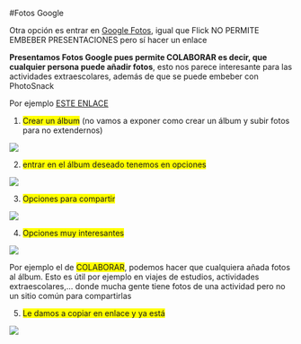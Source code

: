 #Fotos Google

Otra opción es entrar en [Google Fotos](https://photos.google.com/?hl=es), igual que Flick NO PERMITE EMBEBER PRESENTACIONES pero sí hacer un enlace

**Presentamos Fotos Google pues permite COLABORAR es decir, que cualquier persona puede añadir fotos**, esto nos parece interesante para las actividades extraescolares, además de que se puede embeber con PhotoSnack

Por ejemplo [ESTE ENLACE](https://goo.gl/photos/D6sAY7MVNP36BxeZ6)

1. <span style="background-color:yellow">Crear un álbum</span> (no vamos a exponer como crear un álbum y subir fotos para no extendernos)

![](https://catedu.github.io/aprendizaje-colaborativo-con-blog/img/2016-11-18_10_46_13-Albumes_-_Google_Fotos.png)

2. <span style="background-color:yellow">entrar en el álbum deseado tenemos en opciones</span>

![](https://catedu.github.io/aprendizaje-colaborativo-con-blog/img/2016-11-18_10_48_42-aranas_y_mantis_-_Google_Fotos.png)

3. <span style="background-color:yellow">Opciones para compartir</span>

![](https://catedu.github.io/aprendizaje-colaborativo-con-blog/img/2016-11-18_10_48_59-aranas_y_mantis_-_Google_Fotos.png)

4. <span style="background-color:yellow">Opciones muy interesantes</span>

![](https://catedu.github.io/aprendizaje-colaborativo-con-blog/img/2016-11-18_10_49_21-aranas_y_mantis_-_Google_Fotos.png)



Por ejemplo el de <span style="background-color:yellow">COLABORAR</span>, podemos hacer que cualquiera añada fotos al álbum. Esto es útil por ejemplo en viajes de estudios, actividades extraescolares,... donde mucha gente tiene fotos de una actividad pero no un sitio común para compartirlas

5. <span style="background-color:yellow">Le damos a copiar en enlace y ya está</span>

![](https://catedu.github.io/aprendizaje-colaborativo-con-blog/img/2016-11-18_10_50_18-aranas_y_mantis_-_Google_Fotos.png)



